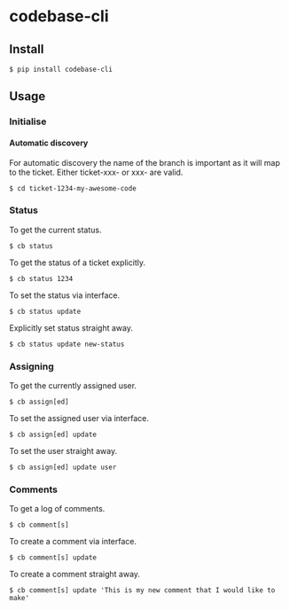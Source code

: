 # codebase-cli

## Install

    $ pip install codebase-cli
 
## Usage

### Initialise

#### Automatic discovery

For automatic discovery the name of the branch is important as it will map to the ticket. Either ticket-xxx- or xxx- are valid.

    $ cd ticket-1234-my-awesome-code
    
### Status

To get the current status.

    $ cb status

To get the status of a ticket explicitly.

    $ cb status 1234
    
To set the status via interface.

    $ cb status update
    
Explicitly set status straight away.

    $ cb status update new-status

### Assigning

To get the currently assigned user.

    $ cb assign[ed]
    
To set the assigned user via interface.

    $ cb assign[ed] update
    
To set the user straight away.

    $ cb assign[ed] update user
    
### Comments

To get a log of comments.

    $ cb comment[s]
    
To create a comment via interface.

    $ cb comment[s] update
    
To create a comment straight away.

    $ cb comment[s] update 'This is my new comment that I would like to make'
